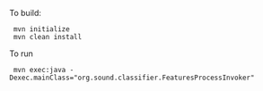 To build:

     mvn initialize
     mvn clean install

To run

     mvn exec:java -Dexec.mainClass="org.sound.classifier.FeaturesProcessInvoker"
